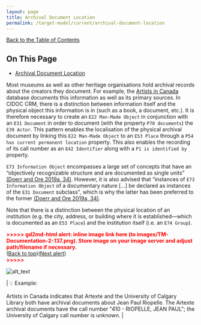 ```yaml
---
layout: page
title: Archival Document Location
permalink: /target-model/current/archival-document-location
---
```

[Back to the Table of Contents](/target-model/current/information#table-of-contents)

## On This Page

* [Archival Document Location](#)

Most museums as well as other heritage organisations hold archival records about the creators they document. For example, the [Artists in Canada](https://app.pch.gc.ca/application/aac-aic/description-about.app?lang=en) database documents this information as well as its primary sources. In CIDOC CRM, there is a distinction between information itself and the physical object this information is in (such as a book, a document, etc.). It is therefore necessary to create  an `E22 Man-Made Object` in conjunction with an `E31 Document` in order to document (with the property `P70 documents`) the `E39 Actor`. This pattern enables the localisation of the physical archival document by linking this `E22 Man-Made Object` to an `E53 Place` through a `P54 has current permanent location` property. This also enables the recording of its call number as an `E42 Identifier` along with a `P1 is identified by` property. 

`E73 Information Object` encompasses a large set of concepts that have an “objectively recognizable structure and are documented as single units” [(Doerr and Ore 2019a, 34)](https://www.zotero.org/google-docs/?6DnvdO). However, it is also advised that “instances of `E73 Information Object` of a documentary nature [...] be declared as instances of the `E31 Document` subclass", which is why the latter has been preferred to the former [(Doerr and Ore 2019a, 34)](https://www.zotero.org/google-docs/?jagEsB). 

Note that there is a distinction between the physical location of an institution (e.g. the city, address, or building where it is established—which is documented as an `E53 Place`) and the institution itself (i.e. an `E74 Group`). 


<p id="gdcalert64" ><span style="color: red; font-weight: bold">>>>>>  gd2md-html alert: inline image link here (to images/TM-Documentation-2-137.png). Store image on your image server and adjust path/filename if necessary. </span><br>(<a href="#">Back to top</a>)(<a href="#gdcalert65">Next alert</a>)<br><span style="color: red; font-weight: bold">>>>>> </span></p>


![alt_text](images/TM-Documentation-2-137.png "image_tooltip")


| 💡  Example:<br/><br/>Artists in Canada indicates that Artexte and the University of Calgary Library both have archival documents about Jean Paul Riopelle. The Artexte archival documents have the call number "410 - RIOPELLE, JEAN PAUL"; the University of Calgary call number is unknown. |
